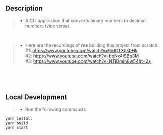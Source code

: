 ## Description
> - A CLI application that converts binary numbers to decimal numbers (vice versa).

<br />

> - Here are the recordings of me building this project from scratch. <br />
    #1: https://www.youtube.com/watch?v=9rdGTX0k0Hk <br />
    #2: https://www.youtube.com/watch?v=bbNx4iSBp3M <br />
    #3: https://www.youtube.com/watch?v=NTjDmIh8w54&t=2s <br />

<br />
<br />
<br />



## Local Development
> - Run the following commands.
```bash
yarn install
yarn build
yarn start
```
